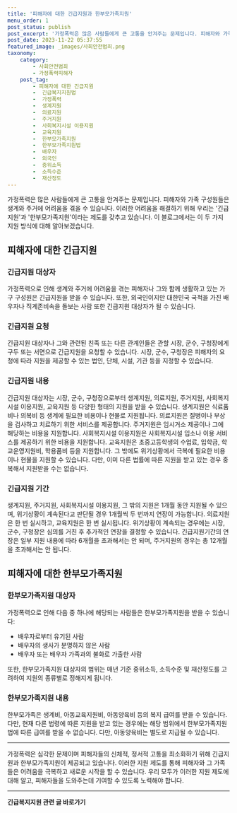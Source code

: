 ```yaml
---
title: '피해자에 대한 긴급지원과 한부모가족지원'
menu_order: 1
post_status: publish
post_excerpt: '가정폭력은 많은 사람들에게 큰 고통을 안겨주는 문제입니다. 피해자와 가족 구성원들은 생계와 주거에 어려움을 겪을 수 있습니다. 이러한 어려움을 해결하기 위해 우리는  긴급지원 과  한부모가족지원 이라는 제도를 갖추고 있습니다. 이 블로그에서는 이 두 가지 지원 방식에 대해 알아보겠습니다.'
post_date: 2023-11-22 05:37:55
featured_image: _images/사회안전범죄.png
taxonomy:
    category:
        - 사회안전범죄
        - 가정폭력피해자
    post_tag:
        - 피해자에 대한 긴급지원
        -  긴급복지지원법
        -  가정폭력
        -  생계지원
        -  의료지원
        -  주거지원
        -  사회복지시설 이용지원
        -  교육지원
        -  한부모가족지원
        -  한부모가족지원법
        -  배우자
        -  외국인
        -  중위소득
        -  소득수준
        -  재산정도
---
```



가정폭력은 많은 사람들에게 큰 고통을 안겨주는 문제입니다. 피해자와 가족 구성원들은 생계와 주거에 어려움을 겪을 수 있습니다. 이러한 어려움을 해결하기 위해 우리는 '긴급지원'과 '한부모가족지원'이라는 제도를 갖추고 있습니다. 이 블로그에서는 이 두 가지 지원 방식에 대해 알아보겠습니다.

## 피해자에 대한 긴급지원

### 긴급지원 대상자

가정폭력으로 인해 생계와 주거에 어려움을 겪는 피해자나 그와 함께 생활하고 있는 가구 구성원은 긴급지원을 받을 수 있습니다. 또한, 외국인이지만 대한민국 국적을 가진 배우자나 직계존비속을 돌보는 사람 또한 긴급지원 대상자가 될 수 있습니다.

### 긴급지원 요청

긴급지원 대상자나 그와 관련된 친족 또는 다른 관계인들은 관할 시장, 군수, 구청장에게 구두 또는 서면으로 긴급지원을 요청할 수 있습니다. 시장, 군수, 구청장은 피해자의 요청에 따라 지원을 제공할 수 있는 법인, 단체, 시설, 기관 등을 지정할 수 있습니다.

### 긴급지원 내용

긴급지원 대상자는 시장, 군수, 구청장으로부터 생계지원, 의료지원, 주거지원, 사회복지시설 이용지원, 교육지원 등 다양한 형태의 지원을 받을 수 있습니다. 생계지원은 식료품비나 의복비 등 생계에 필요한 비용이나 현물로 지원됩니다. 의료지원은 질병이나 부상을 검사하고 치료하기 위한 서비스를 제공합니다. 주거지원은 임시거소 제공이나 그에 해당하는 비용을 지원합니다. 사회복지시설 이용지원은 사회복지시설 입소나 이용 서비스를 제공하기 위한 비용을 지원합니다. 교육지원은 초중고등학생의 수업료, 입학금, 학교운영지원비, 학용품비 등을 지원합니다. 그 밖에도 위기상황에서 극복에 필요한 비용이나 현물을 지원할 수 있습니다. 다만, 이미 다른 법률에 따른 지원을 받고 있는 경우 중복해서 지원받을 수는 없습니다.

### 긴급지원 기간

생계지원, 주거지원, 사회복지시설 이용지원, 그 밖의 지원은 1개월 동안 지원될 수 있으며, 위기상황이 계속된다고 판단될 경우 1개월씩 두 번까지 연장이 가능합니다. 의료지원은 한 번 실시하고, 교육지원은 한 번 실시됩니다. 위기상황이 계속되는 경우에는 시장, 군수, 구청장은 심의를 거친 후 추가적인 연장을 결정할 수 있습니다. 긴급지원기간의 연장은 일부 지원 내용에 따라 6개월을 초과해서는 안 되며, 주거지원의 경우는 총 12개월을 초과해서는 안 됩니다.

## 피해자에 대한 한부모가족지원

### 한부모가족지원 대상자

가정폭력으로 인해 다음 중 하나에 해당되는 사람들은 한부모가족지원을 받을 수 있습니다:
- 배우자로부터 유기된 사람
- 배우자의 생사가 분명하지 않은 사람
- 배우자 또는 배우자 가족과의 불화로 가출한 사람

또한, 한부모가족지원 대상자의 범위는 매년 기준 중위소득, 소득수준 및 재산정도를 고려하여 지원의 종류별로 정해지게 됩니다.

### 한부모가족지원 내용

한부모가족은 생계비, 아동교육지원비, 아동양육비 등의 복지 급여를 받을 수 있습니다. 다만, 현재 다른 법령에 따른 지원을 받고 있는 경우에는 해당 범위에서 한부모가족지원법에 따른 급여를 받을 수 없습니다. 다만, 아동양육비는 별도로 지급될 수 있습니다.

---

가정폭력은 심각한 문제이며 피해자들의 신체적, 정서적 고통을 최소화하기 위해 긴급지원과 한부모가족지원이 제공되고 있습니다. 이러한 지원 제도를 통해 피해자와 그 가족들은 어려움을 극복하고 새로운 시작을 할 수 있습니다. 우리 모두가 이러한 지원 제도에 대해 알고, 피해자들을 도와주는데 기여할 수 있도록 노력해야 합니다.
<!-- wp:separator -->
<hr class="wp-block-separator has-alpha-channel-opacity"/>
<!-- /wp:separator -->

<!-- wp:group {"backgroundColor":"base","layout":{"type":"constrained"}} -->
<div class="wp-block-group has-base-background-color has-background"><!-- wp:paragraph {"align":"center","fontSize":"medium"} -->
<p class="has-text-align-center has-large-font-size"><strong>긴급복지지원 관련 글 바로가기</strong></p>
<!-- /wp:paragraph -->


<!-- wp:latest-posts
{"categories":[{"id":15519,"count":19,"description":"","link":"https://uknowlaw.com/category/%ea%b8%b4%ea%b8%89%eb%b3%b5%ec%a7%80%ec%a7%80%ec%9b%90/","name":"긴급복지지원","slug":"긴급복지지원","taxonomy":"category","parent":0,"meta":[],"_links":{"self":[{"href":"https://uknowlaw.com/wp-json/wp/v2/categories/15519"}],"collection":[{"href":"https://uknowlaw.com/wp-json/wp/v2/categories"}],"about":[{"href":"https://uknowlaw.com/wp-json/wp/v2/taxonomies/category"}],"wp:post_type":[{"href":"https://uknowlaw.com/wp-json/wp/v2/posts?categories=15519"}],"curies":[{"name":"wp","href":"https://api.w.org/{rel}","templated":true}]}}],"postsToShow":100,"excerptLength":28,"postLayout":"grid","columns":2,"featuredImageAlign":"left","featuredImageSizeSlug":"large","fontSize":"small"} /--></div>
<!-- /wp:group -->